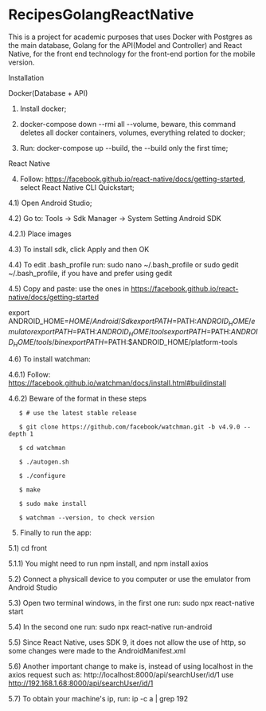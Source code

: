 # RecipesGolangReactNative

This is a project for academic purposes that uses Docker with Postgres as the main database, Golang for the API(Model and Controller) and React Native, for the front end technology for the front-end portion for the mobile version.

Installation

Docker(Database + API)

1) Install docker;

2) docker-compose down --rmi all --volume, beware, this command deletes all docker containers, volumes, everything related to docker;

3) Run: docker-compose up --build, the --build only the first time;

React Native

4) Follow: https://facebook.github.io/react-native/docs/getting-started, select React Native CLI Quickstart;

4.1) Open Android Studio;

4.2)  Go to: Tools -> Sdk Manager -> System Setting Android SDK

4.2.1) Place images

4.3) To install sdk, click Apply and then OK

4.4) To edit .bash_profile run: sudo nano ~/.bash_profile or sudo gedit ~/.bash_profile, if you have and prefer using gedit

4.5) Copy and paste: use the ones in https://facebook.github.io/react-native/docs/getting-started
  
  export ANDROID_HOME=$HOME/Android/Sdk
  export PATH=$PATH:$ANDROID_HOME/emulator
  export PATH=$PATH:$ANDROID_HOME/tools
  export PATH=$PATH:$ANDROID_HOME/tools/bin 
  export PATH=$PATH:$ANDROID_HOME/platform-tools
  

4.6) To install watchman:

4.6.1) Follow: https://facebook.github.io/watchman/docs/install.html#buildinstall

4.6.2) Beware of the format in these steps

       $ # use the latest stable release
       
       $ git clone https://github.com/facebook/watchman.git -b v4.9.0 --depth 1
       
       $ cd watchman 
       
       $ ./autogen.sh
       
       $ ./configure
       
       $ make
       
       $ sudo make install
       
       $ watchman --version, to check version
       
5) Finally to run the app:

5.1) cd front

5.1.1) You might need to run npm install, and npm install axios

5.2) Connect a physicall device to you computer or use the emulator from Android Studio

5.3) Open two terminal windows, in the first one run: sudo npx react-native start

5.4) In the second one run: sudo npx react-native run-android

5.5) Since React Native, uses SDK 9, it does not allow the use of http, so some changes were made to the AndroidManifest.xml

5.6) Another important change to make is, instead of using localhost in the axios request such as:
      http://localhost:8000/api/searchUser/id/1
      use
      http://192.168.1.68:8000/api/searchUser/id/1

5.7) To obtain your machine's ip, run: ip -c a | grep 192
